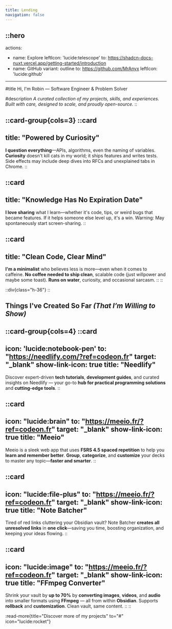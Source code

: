 ```yaml
---
title: Lending
navigation: false
---
```


::hero
---
actions:
-   name: Explore
    leftIcon: 'lucide:telescope'
    to: https://shadcn-docs-nuxt.vercel.app/getting-started/introduction
-   name: GitHub
    variant: outline
    to: https://github.com/MrAnyx
    leftIcon: 'lucide:github'
---

#title
Hi, I'm Robin — Software Engineer & Problem Solver

#description
_A curated collection of my projects, skills, and experiences. Built with care, designed to scale, and proudly open-source._
::

::card-group{cols=3}
  ::card
  ---
  title: "Powered by Curiosity"
  ---
  **I question everything**—APIs, algorithms, even the naming of variables. **Curiosity** doesn't kill cats in my world; it ships features and writes tests. Side effects may include deep dives into RFCs and unexplained tabs in Chrome.
  ::

  ::card
  ---
  title: "Knowledge Has No Expiration Date"
  ---
  **I love sharing** what I learn—whether it's code, tips, or weird bugs that became features. If it helps someone else level up, it's a win. Warning: May spontaneously start screen-sharing.
  ::

  ::card
  ---
  title: "Clean Code, Clear Mind"
  ---
  **I'm a minimalist** who believes less is more—even when it comes to caffeine. **No coffee needed to ship clean**, scalable code (just willpower and maybe some toast). **Runs on water**, curiosity, and occasional sarcasm.
  ::
::

::div{class="h-36"}
::

<h2>Things I've Created So Far <i class="text-gray-500 text-base">(That I’m Willing to Show)</i></h2>

::card-group{cols=4}
  ::card
  ---
  icon: 'lucide:notebook-pen'
  to: "https://needlify.com/?ref=codeon.fr"
  target: "_blank"
  show-link-icon: true
  title: "Needlify"
  ---
  Discover expert-driven **tech tutorials**, **development guides**, and curated insights on Needlify — your go-to **hub for practical programming solutions** and **cutting-edge tools**.
  ::

  ::card
  ---
  icon: "lucide:brain"
  to: "https://meeio.fr/?ref=codeon.fr"
  target: "_blank"
  show-link-icon: true
  title: "Meeio"
  ---
  Meeio is a sleek web app that uses **FSRS 4.5 spaced repetition** to help you **learn and remember better**. **Group**, **categorize**, and **customize** your decks to master any topic—**faster and smarter**.
  ::

  ::card
  ---
  icon: "lucide:file-plus"
  to: "https://meeio.fr/?ref=codeon.fr"
  target: "_blank"
  show-link-icon: true
  title: "Note Batcher"
  ---
  Tired of red links cluttering your Obsidian vault? Note Batcher **creates all unresolved links** in **one click**—saving you time, boosting organization, and keeping your ideas flowing.
  ::

  ::card
  ---
  icon: "lucide:image"
  to: "https://meeio.fr/?ref=codeon.fr"
  target: "_blank"
  show-link-icon: true
  title: "FFmpeg Converter"
  ---
  Shrink your vault by **up to 70%** by **converting images**, **videos**, and **audio** into smaller formats using **FFmpeg** — all from within **Obsidian**. Supports **rollback** and **customization**. Clean vault, same content.
  ::
::

:read-more{title="Discover more of my projects" to="#" icon="lucide:rocket"}

